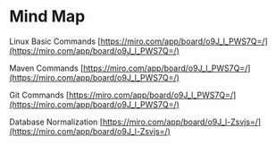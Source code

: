 # Mind Map

Linux Basic Commands
[https://miro.com/app/board/o9J_l_PWS7Q=/](https://miro.com/app/board/o9J_l_PWS7Q=/)

Maven Commands
[https://miro.com/app/board/o9J_l_PWS7Q=/](https://miro.com/app/board/o9J_l_PWS7Q=/)

Git Commands
[https://miro.com/app/board/o9J_l_PWS7Q=/](https://miro.com/app/board/o9J_l_PWS7Q=/)

Database Normalization
[https://miro.com/app/board/o9J_l-Zsvjs=/](https://miro.com/app/board/o9J_l-Zsvjs=/)